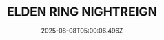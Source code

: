 ---
title: "ELDEN RING NIGHTREIGN"
id: 2622380
date: 2025-08-08T05:00:06.496Z
link: games/steam/recent/elden-ring-nightreign
image: http://media.steampowered.com/steamcommunity/public/images/apps/2622380/c59f3732d379c9667450b174353d69d5bcea95a5.jpg
playtime_2weeks: 1439
playtime_forever: 9576
playtime_windows_forever: 0
playtime_mac_forever: 0
playtime_linux_forever: 9576
playtime_deck_forever: 9576
---